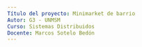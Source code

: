 ```yaml
---
Título del proyecto: Minimarket de barrio
Autor: G3 - UNMSM
Curso: Sistemas Distribuidos
Docente: Marcos Sotelo Bedón
---
```



